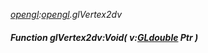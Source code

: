 _[opengl](../../modules/opengl/opengl-module.md):[opengl](../../modules/opengl/opengl-module.md).glVertex2dv_
##### Function glVertex2dv:Void( v:[GLdouble](../../modules/opengl/opengl-gldouble.md) Ptr )
